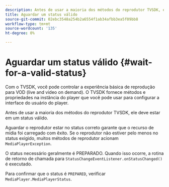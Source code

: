```yaml
---
description: Antes de usar a maioria dos métodos do reprodutor TVSDK, ele deve estar em um status válido.
title: Aguardar um status válido
source-git-commit: 02ebc3548a254b2a6554f1ab34afbb3ea5f09bb8
workflow-type: tm+mt
source-wordcount: '135'
ht-degree: 0%

---
```


# Aguardar um status válido {#wait-for-a-valid-status}

Com o TVSDK, você pode controlar a experiência básica de reprodução para VOD (live and video on demand). O TVSDK fornece métodos e propriedades na instância do player que você pode usar para configurar a interface do usuário do player.

Antes de usar a maioria dos métodos do reprodutor TVSDK, ele deve estar em um status válido.

Aguardar o reprodutor estar no status correto garante que o recurso de mídia foi carregado com êxito. Se o reprodutor não estiver pelo menos no status exigido, muitos métodos de reprodutor acionam `MediaPlayerException`.

O status necessário geralmente é PREPARADO. Quando isso ocorre, a rotina de retorno de chamada para `StatusChangeEventListener.onStatusChanged()` é executado.

Para confirmar que o status é `PREPARED`, verificar `MediaPlayer.MediaPlayerStatus`.
